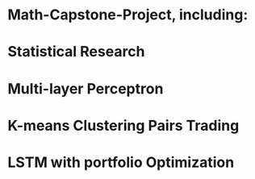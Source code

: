 # Math-Capstone-Project, including:
<h1> Statistical Research
<h1> Multi-layer Perceptron
<h1> K-means Clustering Pairs Trading
<h1> LSTM with portfolio Optimization
